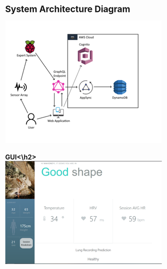 # System Architecture Diagram
<img src="images\SystemArchitectureDiagram.png">
<h2>GUI<\h2>
<img src="images\HealthScores.png">

